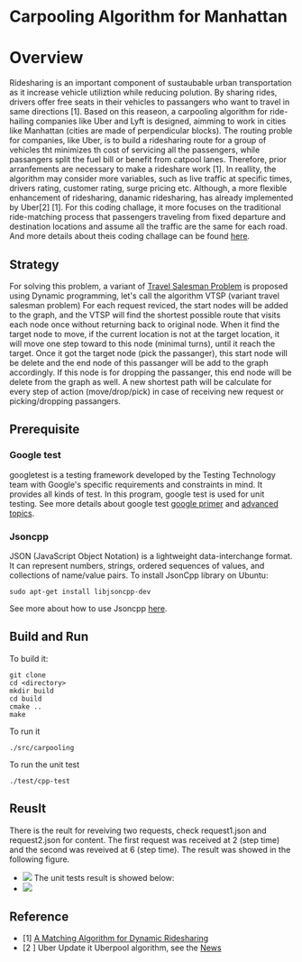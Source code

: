 # Carpooling Algorithm for Manhattan
# Overview 
Ridesharing is an important component of sustaubable urban transportation as it increase vehicle utiliztion while reducing polution. By sharing rides, drivers offer free seats in their vehicles to passangers who want to travel in same directions [1]. Based on this reaseon, a carpooling algorithm for ride-hailing companies like Uber and Lyft is designed, aimming to work in cities like Manhattan (cities are made of perpendicular blocks). The routing proble for companies, like Uber, is to build a ridesharing route for a group of vehicles tht minimizes th cost of servicing all the passengers, while passangers split the fuel bill or benefit from catpool lanes. Therefore, prior arranfements are necessary to make a rideshare work [1]. In reallity, the algorithm may consider more variables, such as live traffic at specific times, drivers rating, customer rating, surge pricing etc. Although, a more flexible enhancement of ridesharing, danamic ridesharing, has already implemented by Uber[2] [1]. For this coding challage, it more focuses on the traditional ride-matching process that passengers traveling from fixed departure and destination locations and assume all the traffic are the same for each road. And more details about theis coding challage can be found [here](https://docs.google.com/document/d/180vpmeSb3_fxncKhpiJjBPlwsk3cBH6_SobPsLNZV1c/edit).
## Strategy
For solving this problem, a variant of [Travel Salesman Problem](https://en.wikipedia.org/wiki/Travelling_salesman_problem) is proposed using Dynamic programming, let's call the algorithm VTSP (variant travel salesman problem) For each request reviced, the start nodes will be added to the graph, and the VTSP will find the shortest possible route that visits each node once without returning back to original node. When it find the target node to move, if the current location is not at the target location, it will move one step toward to this node (minimal turns), until it reach the target. Once it got the target node (pick the passanger), this start node will be delete and the end node of this passanger will be add to the graph accordingly. If this node is for dropping the passanger, this end node will be delete from the graph as well. A new shortest path will be calculate for every step of action (move/drop/pick) in case of receiving new request or picking/dropping passangers. 
## Prerequisite
### Google test
googletest is a testing framework developed by the Testing Technology team with Google's specific requirements and constraints in mind. It provides all kinds of test. In this program, google test is used for unit testing. See more details about google test [google primer](https://github.com/google/googletest/blob/master/googletest/docs/primer.md) and [advanced topics](https://github.com/google/googletest/blob/master/googletest/docs/advanced.md). 

### Jsoncpp 
JSON (JavaScript Object Notation) is a lightweight data-interchange format. It can represent numbers, strings, ordered sequences of values, and collections of name/value pairs. To install JsonCpp library on Ubuntu:
```
sudo apt-get install libjsoncpp-dev
```
See more about how to use Jsoncpp [here](https://github.com/nlohmann/json).
## Build and Run
To build it:
```
git clone 
cd <directory>
mkdir build
cd build 
cmake ..
make
```
To run it
```
./src/carpooling
```
To run the unit test
```
./test/cpp-test
```
## Reuslt
There is the reult for reveiving two requests, check request1.json and request2.json for content. The first request was received at 2 (step time) and the second was reveived at 6 (step time). The result was showed in the following figure.
- ![](https://github.com/zzjkf2009/Carpooling_In_Manhatton/blob/master/CarpoolingResult.png)
The unit tests result is showed below:
- ![](https://github.com/zzjkf2009/Carpooling_In_Manhatton/blob/master/CarpoolingTest.png)

## Reference
- [1] [A Matching Algorithm for Dynamic Ridesharing](https://ac.els-cdn.com/S2352146516308730/1-s2.0-S2352146516308730-main.pdf?_tid=15380348-1de5-48fa-88f2-438a96625c2f&acdnat=1541361850_9e2f8f83ef5387ebdf9cf816ea90cee3)
- [2 ] Uber Update it Uberpool algorithm, see the  [News](https://techcrunch.com/2017/05/22/uber-debuts-a-smarter-uberpool-in-manhattan/)
